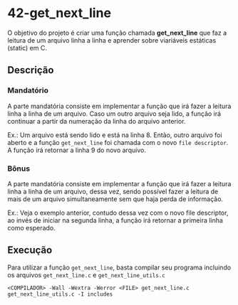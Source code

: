 # 42-get_next_line

O objetivo do projeto é criar uma função chamada **get_next_line** que faz a leitura de um arquivo linha a linha e aprender sobre viariáveis estáticas (static) em C.

## Descrição

### Mandatório

A parte mandatória consiste em implementar a função que irá fazer a leitura linha a linha de um arquivo. Caso um outro arquivo seja lido, a função irá continuar a partir da numeração da linha do arquivo anterior.

Ex.: Um arquivo está sendo lido e está na linha 8. Então, outro arquivo foi aberto e a função `get_next_line` foi chamada com o novo `file descriptor`. A função irá retornar a linha 9 do novo arquivo.

### Bônus

A parte mandatória consiste em implementar a função que irá fazer a leitura linha a linha de um arquivo, dessa vez, sendo possível fazer a leitura de mais de um arquivo simultaneamente sem que haja perda de informação.

Ex.: Veja o exemplo anterior, contudo dessa vez com o novo file descriptor, ao invés de iniciar na segunda linha, a função irá retornar a primeira linha como esperado.

## Execução

Para utilizar a função `get_next_line`, basta compilar seu programa incluindo os arquivos `get_next_line.c` e `get_next_line_utils.c`

```
<COMPILADOR> -Wall -Wextra -Werror <FILE> get_next_line.c get_next_line_utils.c -I includes
```
